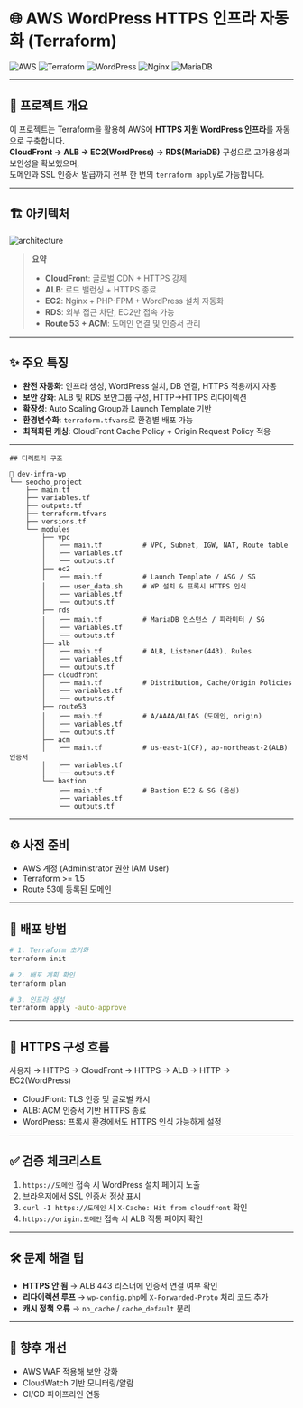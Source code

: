 # 🌐 AWS WordPress HTTPS 인프라 자동화 (Terraform)

![AWS](https://img.shields.io/badge/AWS-232F3E?style=flat&logo=amazon-aws&logoColor=white)
![Terraform](https://img.shields.io/badge/Terraform-7B42BC?style=flat&logo=terraform&logoColor=white)
![WordPress](https://img.shields.io/badge/WordPress-21759B?style=flat&logo=wordpress&logoColor=white)
![Nginx](https://img.shields.io/badge/Nginx-009639?style=flat&logo=nginx&logoColor=white)
![MariaDB](https://img.shields.io/badge/MariaDB-003545?style=flat&logo=mariadb&logoColor=white)

---

## 📌 프로젝트 개요
이 프로젝트는 Terraform을 활용해 AWS에 **HTTPS 지원 WordPress 인프라**를 자동으로 구축합니다.  
**CloudFront → ALB → EC2(WordPress) → RDS(MariaDB)** 구성으로 고가용성과 보안성을 확보했으며,  
도메인과 SSL 인증서 발급까지 전부 한 번의 `terraform apply`로 가능합니다.

---

## 🏗 아키텍처
![architecture](docs/architecture.png)

> **요약**  
> - **CloudFront**: 글로벌 CDN + HTTPS 강제  
> - **ALB**: 로드 밸런싱 + HTTPS 종료  
> - **EC2**: Nginx + PHP-FPM + WordPress 설치 자동화  
> - **RDS**: 외부 접근 차단, EC2만 접속 가능  
> - **Route 53 + ACM**: 도메인 연결 및 인증서 관리  

---

## ✨ 주요 특징
- **완전 자동화**: 인프라 생성, WordPress 설치, DB 연결, HTTPS 적용까지 자동
- **보안 강화**: ALB 및 RDS 보안그룹 구성, HTTP→HTTPS 리다이렉션
- **확장성**: Auto Scaling Group과 Launch Template 기반
- **환경변수화**: `terraform.tfvars`로 환경별 배포 가능
- **최적화된 캐싱**: CloudFront Cache Policy + Origin Request Policy 적용

---

```
## 디렉토리 구조

📂 dev-infra-wp
└── seocho_project
    ├── main.tf
    ├── variables.tf
    ├── outputs.tf
    ├── terraform.tfvars
    ├── versions.tf
    └── modules
        ├── vpc
        │   ├── main.tf          # VPC, Subnet, IGW, NAT, Route table
        │   ├── variables.tf
        │   └── outputs.tf
        ├── ec2
        │   ├── main.tf          # Launch Template / ASG / SG
        │   ├── user_data.sh     # WP 설치 & 프록시 HTTPS 인식
        │   ├── variables.tf
        │   └── outputs.tf
        ├── rds
        │   ├── main.tf          # MariaDB 인스턴스 / 파라미터 / SG
        │   ├── variables.tf
        │   └── outputs.tf
        ├── alb
        │   ├── main.tf          # ALB, Listener(443), Rules
        │   ├── variables.tf
        │   └── outputs.tf
        ├── cloudfront
        │   ├── main.tf          # Distribution, Cache/Origin Policies
        │   ├── variables.tf
        │   └── outputs.tf
        ├── route53
        │   ├── main.tf          # A/AAAA/ALIAS (도메인, origin)
        │   ├── variables.tf
        │   └── outputs.tf
        ├── acm
        │   ├── main.tf          # us-east-1(CF), ap-northeast-2(ALB) 인증서
        │   ├── variables.tf
        │   └── outputs.tf
        └── bastion
            ├── main.tf          # Bastion EC2 & SG (옵션)
            ├── variables.tf
            └── outputs.tf

```

---

## ⚙ 사전 준비
- AWS 계정 (Administrator 권한 IAM User)
- Terraform >= 1.5
- Route 53에 등록된 도메인

---

## 🚀 배포 방법
```bash
# 1. Terraform 초기화
terraform init

# 2. 배포 계획 확인
terraform plan

# 3. 인프라 생성
terraform apply -auto-approve
```
---

## 🔐 HTTPS 구성 흐름

사용자 → HTTPS → CloudFront → HTTPS → ALB → HTTP → EC2(WordPress)


- CloudFront: TLS 인증 및 글로벌 캐시
- ALB: ACM 인증서 기반 HTTPS 종료
- WordPress: 프록시 환경에서도 HTTPS 인식 가능하게 설정

---

## ✅ 검증 체크리스트
1. `https://도메인` 접속 시 WordPress 설치 페이지 노출
2. 브라우저에서 SSL 인증서 정상 표시
3. `curl -I https://도메인` 시 `X-Cache: Hit from cloudfront` 확인
4. `https://origin.도메인` 접속 시 ALB 직통 페이지 확인

---

## 🛠 문제 해결 팁
- **HTTPS 안 됨** → ALB 443 리스너에 인증서 연결 여부 확인
- **리다이렉션 루프** → `wp-config.php`에 `X-Forwarded-Proto` 처리 코드 추가
- **캐시 정책 오류** → `no_cache` / `cache_default` 분리

---

## 📌 향후 개선
- AWS WAF 적용해 보안 강화
- CloudWatch 기반 모니터링/알람
- CI/CD 파이프라인 연동

